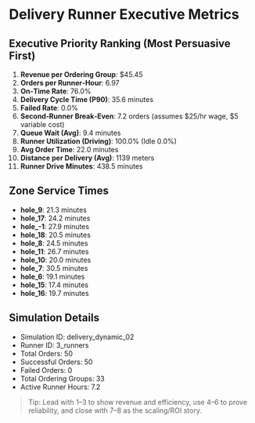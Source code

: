 # Delivery Runner Executive Metrics

## Executive Priority Ranking (Most Persuasive First)
1. **Revenue per Ordering Group**: $45.45
2. **Orders per Runner‑Hour**: 6.97
3. **On‑Time Rate**: 76.0%
4. **Delivery Cycle Time (P90)**: 35.6 minutes
5. **Failed Rate**: 0.0%
6. **Second‑Runner Break‑Even**: 7.2 orders (assumes $25/hr wage, $5 variable cost)
7. **Queue Wait (Avg)**: 9.4 minutes
8. **Runner Utilization (Driving)**: 100.0% (Idle 0.0%)
9. **Avg Order Time**: 22.0 minutes
10. **Distance per Delivery (Avg)**: 1139 meters
11. **Runner Drive Minutes**: 438.5 minutes

## Zone Service Times
- **hole_9**: 21.3 minutes
- **hole_17**: 24.2 minutes
- **hole_-1**: 27.9 minutes
- **hole_18**: 20.5 minutes
- **hole_8**: 24.5 minutes
- **hole_11**: 26.7 minutes
- **hole_10**: 20.0 minutes
- **hole_7**: 30.5 minutes
- **hole_6**: 19.1 minutes
- **hole_15**: 17.4 minutes
- **hole_16**: 19.7 minutes


## Simulation Details
- Simulation ID: delivery_dynamic_02
- Runner ID: 3_runners
- Total Orders: 50
- Successful Orders: 50
- Failed Orders: 0
- Total Ordering Groups: 33
- Active Runner Hours: 7.2

> Tip: Lead with 1–3 to show revenue and efficiency, use 4–6 to prove reliability, and close with 7–8 as the scaling/ROI story.
